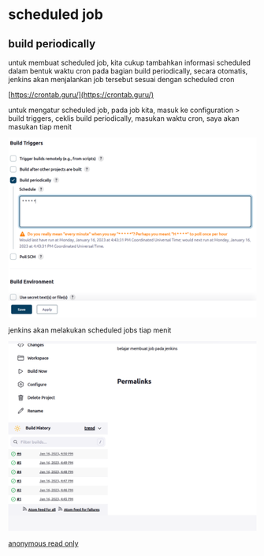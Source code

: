 # scheduled job

## build periodically

untuk membuat scheduled job, kita cukup tambahkan informasi scheduled dalam bentuk waktu cron pada bagian build periodically, secara otomatis, jenkins akan menjalankan job tersebut sesuai dengan scheduled cron

[https://crontab.guru/](https://crontab.guru/)

untuk mengatur scheduled job, pada job kita, masuk ke configuration > build triggers, ceklis build periodically, masukan waktu cron, saya akan masukan tiap menit

![Untitled](scheduled%20job%208ae762e73e9b4ebcb630734401e94eba/Untitled.png)

jenkins akan melakukan scheduled jobs tiap menit

![Untitled](scheduled%20job%208ae762e73e9b4ebcb630734401e94eba/Untitled%201.png)

[anonymous read only](scheduled%20job%208ae762e73e9b4ebcb630734401e94eba/anonymous%20read%20only%20228119de932a4099af0d8ec0702b23b0.md)